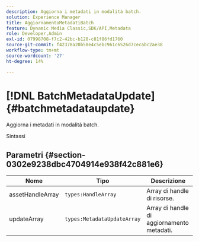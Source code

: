 ```yaml
---
description: Aggiorna i metadati in modalità batch.
solution: Experience Manager
title: AggiornamentoMetadatiBatch
feature: Dynamic Media Classic,SDK/API,Metadata
role: Developer,Admin
exl-id: 07998708-f7c2-42bc-b128-c81f86fd1760
source-git-commit: f42378a20b58e4c5ebc961c6526d7cecabc2ae38
workflow-type: tm+mt
source-wordcount: '27'
ht-degree: 14%

---
```


# [!DNL BatchMetadataUpdate]{#batchmetadataupdate}

Aggiorna i metadati in modalità batch.

Sintassi

## Parametri {#section-0302e9238dbc4704914e938f42c881e6}

| Nome | Tipo | Descrizione |
|---|---|---|
| assetHandleArray | `types:HandleArray` | Array di handle di risorse. |
| updateArray | `types:MetadataUpdateArray` | Array di handle di aggiornamento metadati. |

